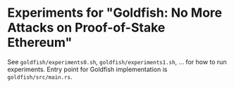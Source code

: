 # Experiments for "Goldfish: No More Attacks on Proof-of-Stake Ethereum"

See `goldfish/experiments0.sh`, `goldfish/experiments1.sh`, ... for how to run experiments. Entry point for Goldfish implementation is `goldfish/src/main.rs`.